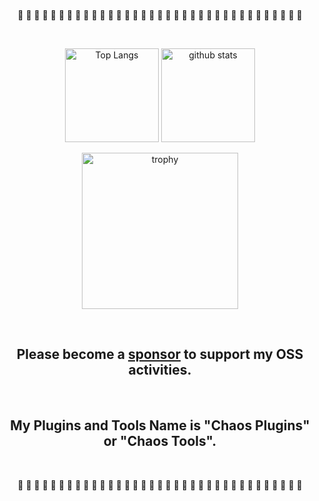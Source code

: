 <br />

<div align="center">
   <p> 🎉 🎉 🎉 🎉 🎉 🎉 🎉 🎉 🎉 🎉 🎉 🎉 🎉 🎉 🎉 🎉 🎉 🎉 🎉 🎉 🎉 🎉 🎉 🎉 🎉 🎉 🎉 🎉 🎉 🎉 🎉 🎉 🎉 🎉 🎉  </p>
</div>

<br />

<p align="center"> 
  <img alt="Top Langs" height="150px" src="https://github-readme-stats.vercel.app/api/top-langs/?username=takkii&layout=compact&show_icons=true&theme=tokyonight" />
  <img alt="github stats" height="150px" src="https://github-readme-stats.vercel.app/api?username=takkii&theme=tokyonight&show_icons=ture" />
</p>

<p align="center"> 
  <img alt="trophy" height="250px" src="https://github-profile-trophy.vercel.app/?username=takkii&theme=tokyonight&column=5" />
</p>

<br />

<div align="center">
   <p><h2>Please become a <a href="https://github.com/sponsors/takkii">sponsor</a> to support my OSS activities.</h2></p>
   <br />
</div>

<div align="center">
   <p><h2>My Plugins and Tools Name is "Chaos Plugins" or "Chaos Tools".</h2></p>
   <br />
</div>

<div align="center">
   <p> 🎉 🎉 🎉 🎉 🎉 🎉 🎉 🎉 🎉 🎉 🎉 🎉 🎉 🎉 🎉 🎉 🎉 🎉 🎉 🎉 🎉 🎉 🎉 🎉 🎉 🎉 🎉 🎉 🎉 🎉 🎉 🎉 🎉 🎉 🎉  </p>
</div>

<br />
<br />
